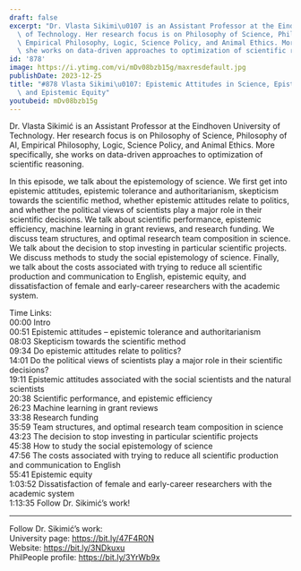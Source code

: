 ```yaml
---
draft: false
excerpt: "Dr. Vlasta Sikimi\u0107 is an Assistant Professor at the Eindhoven University\
  \ of Technology. Her research focus is on Philosophy of Science, Philosophy of AI,\
  \ Empirical Philosophy, Logic, Science Policy, and Animal Ethics. More specifically,\
  \ she works on data-driven approaches to optimization of scientific reasoning."
id: '878'
image: https://i.ytimg.com/vi/mDv08bzb15g/maxresdefault.jpg
publishDate: 2023-12-25
title: "#878 Vlasta Sikimi\u0107: Epistemic Attitudes in Science, Epistemic Efficiency,\
  \ and Epistemic Equity"
youtubeid: mDv08bzb15g
---
```

<div class="timelinks">

Dr. Vlasta Sikimić is an Assistant Professor at the Eindhoven University of Technology. Her research focus is on Philosophy of Science, Philosophy of AI, Empirical Philosophy, Logic, Science Policy, and Animal Ethics. More specifically, she works on data-driven approaches to optimization of scientific reasoning.

In this episode, we talk about the epistemology of science. We first get into epistemic attitudes, epistemic tolerance and authoritarianism, skepticism towards the scientific method, whether epistemic attitudes relate to politics, and whether the political views of scientists play a major role in their scientific decisions. We talk about scientific performance, epistemic efficiency, machine learning in grant reviews, and research funding. We discuss team structures, and optimal research team composition in science. We talk about the decision to stop investing in particular scientific projects. We discuss methods to study the social epistemology of science. Finally, we talk about the costs associated with trying to reduce all scientific production and communication to English, epistemic equity, and dissatisfaction of female and early-career researchers with the academic system.


Time Links:  
<time>00:00</time> Intro  
<time>00:51</time> Epistemic attitudes – epistemic tolerance and authoritarianism  
<time>08:03</time> Skepticism towards the scientific method  
<time>09:34</time> Do epistemic attitudes relate to politics?  
<time>14:01</time> Do the political views of scientists play a major role in their scientific decisions?  
<time>19:11</time> Epistemic attitudes associated with the social scientists and the natural scientists  
<time>20:38</time> Scientific performance, and epistemic efficiency  
<time>26:23</time> Machine learning in grant reviews  
<time>33:38</time> Research funding  
<time>35:59</time> Team structures, and optimal research team composition in science  
<time>43:23</time> The decision to stop investing in particular scientific projects  
<time>45:38</time> How to study the social epistemology of science  
<time>47:56</time> The costs associated with trying to reduce all scientific production and communication to English  
<time>55:41</time> Epistemic equity  
<time>1:03:52</time> Dissatisfaction of female and early-career researchers with the academic system  
<time>1:13:35</time> Follow Dr. Sikimić’s work!

---

Follow Dr. Sikimić’s work:  
University page: https://bit.ly/47F4R0N  
Website: https://bit.ly/3NDkuxu  
PhilPeople profile: https://bit.ly/3YrWb9x
</div>

